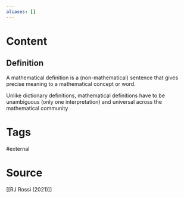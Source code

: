 ```yaml
---
aliases: []
---
```

# Content
## Definition
A mathematical definition is a (non-mathematical) sentence that gives precise meaning to a mathematical concept or word.

Unlike dictionary definitions, mathematical definitions have to be unambiguous (only one interpretation) and universal across the mathematical community

# Tags
#external 

# Source
[[RJ Rossi (2021)]]